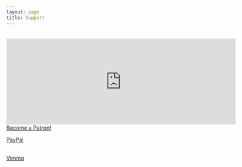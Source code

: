 ```yaml
---
layout: page
title: Support
---
```

<br/>
<iframe src="https://github.com/sponsors/jbaylies/card" title="Sponsor jbaylies" height="225" width="600" style="border: 0;"></iframe>
<a href="https://www.patreon.com/bePatron?u=33589218" data-patreon-widget-type="become-patron-button">Become a Patron!</a><script async src="https://c6.patreon.com/becomePatronButton.bundle.js"></script><br/>

[PayPal](https://www.paypal.com/paypalme/jbaylies)<br/><br/>

[Venmo](https://account.venmo.com/u/sousastep)